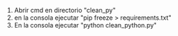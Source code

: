 1. Abrir cmd en directorio "clean_py"
2. en la consola ejecutar "pip freeze > requirements.txt"
3. En la consola ejecutar "python clean_python.py" 